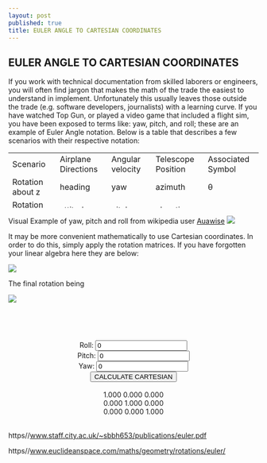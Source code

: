 ```yaml
---
layout: post
published: true
title: EULER ANGLE TO CARTESIAN COORDINATES
---
```

## EULER ANGLE TO CARTESIAN COORDINATES
  If you work with technical documentation from skilled laborers or engineers, you will often find jargon that makes the math of the trade the easiest to understand in implement. Unfortunately this usually leaves those outside the trade (e.g. software developers, journalists) with a learning curve. If you have watched Top Gun, or played a video game that included a flight sim, you have been exposed to terms like: yaw, pitch, and roll; these are an example of Euler Angle notation. Below is a table that describes a few scenarios with their respective notation:
<table style="height: 111px;" width="803">
<tbody>
<tr>
<td width="162">Scenario</td>
<td width="162">Airplane Directions</td>
<td width="162">Angular velocity</td>
<td width="162">Telescope Position</td>
<td width="162">Associated Symbol</td>
</tr>
<tr>
<td width="162">Rotation about z</td>
<td width="162">heading</td>
<td width="162">yaw</td>
<td width="162">azimuth</td>
<td width="162">θ</td>
</tr>
<tr>
<td width="162">Rotation about y</td>
<td width="162">attitude</td>
<td width="162">pitch</td>
<td width="162">elevation</td>
<td width="162">φ</td>
</tr>
<tr>
<td width="162">Rotation about x</td>
<td width="162">bank</td>
<td width="162">roll</td>
<td width="162">tilt</td>
<td width="162">ψ</td>
</tr>
</tbody>
</table>
Visual Example of yaw, pitch and roll from wikipedia user <a title="User:Auawise" href="https://commons.wikimedia.org/wiki/User:Auawise">Auawise</a>

<img src="{{ site.baseurl }}/img/Yaw_Axis_Corrected.svg.png" />


It may be more convenient mathematically to use Cartesian coordinates. In order to do this, simply apply the rotation matrices. If you have forgotten your linear algebra here they are below:

<img src="{{ site.baseurl }}/img/Rotations.png" />

The final rotation being

<img src="{{ site.baseurl }}/img/Rotation.png" />

&nbsp;

&nbsp;
<script src="{{ site.baseurl }}/js/jquery-1.11.2.min.js"></script>
<script>
$(document).ready(function() {
    $("#calcBtn").click(function(){
    theta = parseFloat($("#yaw").val()) * Math.PI/180;
    psi = parseFloat($("#roll").val()) * Math.PI/180;
    phi = parseFloat($("#pitch").val()) * Math.PI/180;
    $("#a11").text(String((Math.cos(theta)*Math.cos(phi)).toFixed(3)));
    $("#a12").text(
    String((Math.sin(psi)*Math.sin(theta)*Math.cos(phi) - Math.cos(psi)*Math.sin(phi)).toFixed(3)));
    $("#a13").text(
    String((Math.cos(psi)*Math.sin(theta)*Math.cos(phi) + Math.sin(psi)*Math.sin(phi)).toFixed(3)));
    $("#a21").text(
    String((Math.cos(theta)*Math.sin(phi)).toFixed(3)));
    $("#a22").text(
    String((Math.sin(psi)*Math.sin(theta)*Math.sin(phi) + Math.cos(psi)*Math.cos(phi)).toFixed(3)))
    $("#a23").text(
    String((Math.cos(psi)*Math.sin(theta)*Math.sin(phi) - Math.sin(psi)*Math.cos(phi)).toFixed(3)))
    $("#a31").text(
    String((-1*Math.sin(theta)).toFixed(3)));
    $("#a32").text(
    String((Math.sin(psi)*Math.cos(theta)).toFixed(3)));
    $("#a33").text(
    String((Math.cos(psi)*Math.cos(theta)).toFixed(3)));
    }); 
});
</script>
<center>
  <label for="roll">Roll:</label>
  <input type="text" id="roll" name="roll" value="0">
  <br>
  <label for="pitch">Pitch:</label>
  <input type="text" id="pitch" name="pitch" value="0">
  <br>
  <label for="yaw">Yaw:</label>
  <input type="text" id="yaw" name="yaw" value="0">
  <br>
  <input type="button" id="calcBtn" value="CALCULATE CARTESIAN" >
  <br>
  <br>
  <label id="a11">1.000</label>
  <label id="a12">0.000</label>
  <label id="a13">0.000</label>
  <br>
  <label id="a21">0.000</label>
  <label id="a22">1.000</label>
  <label id="a23">0.000</label>
  <br>
  <label id="a31">0.000</label>
  <label id="a32">0.000</label>
  <label id="a33">1.000</label>
</center>

<br>

https//www.staff.city.ac.uk/~sbbh653/publications/euler.pdf

https//www.euclideanspace.com/maths/geometry/rotations/euler/

&nbsp;

&nbsp;

&nbsp;

&nbsp;

&nbsp;
